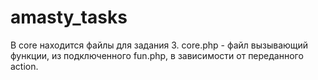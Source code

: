 # amasty_tasks
В core находится файлы для задания 3. core.php - файл вызывающий функции, из подключенного fun.php, в зависимости от переданного action.
